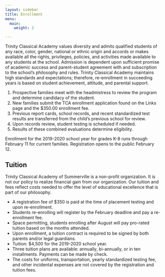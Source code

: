 ```yaml
---
layout: sidebar
title: Enrollment
menu:
  main:
    weight: 2

---
```

Trinity Classical Academy values diversity and admits qualified students of any race, color, gender, national or ethnic origin and accords or makes available all the rights, privileges, policies, and activities made available to any students at the school. Admission is dependent upon sufficient promise of academic success and parent-student agreement with and subscription to the school’s philosophy and rules. Trinity Classical Academy maintains high standards and expectations; therefore, re-enrollment in succeeding years is based on student achievement, attitude, and parental support.

1. Prospective families meet with the headmistress to review the program and determine candidacy of the student.
2. New families submit the TCA enrollment application found on the Links page and the $350.00 enrollment fee.
3. Previous report cards, school records, and recent standardized test results are transferred from the child’s previous school for review.
4. Upon records review, student testing is scheduled if needed.
5. Results of these combined evaluations determine eligibility.

Enrollment for the 2019-2020 school year for grades K-8 runs through February 11 for current families. Registration opens to the public February 12.

## Tuition

Trinity Classical Academy of Summerville is a non-profit organization. It is not our policy to realize financial gain from our organization. Our tuition and fees reflect costs needed to offer the level of educational excellence that is part of our philosophy.

* A registration fee of $350 is paid at the time of placement testing and upon re-enrollment.
* Students re-enrolling will register by the February deadline and pay a re-enrollment fee.
* Space permitting, students enrolling after August will pay pro-rated tuition based on the months attended.
* Upon enrollment, a tuition contract is required to be signed by both parents and/or legal guardians.
* Tuition: $4,500 for the 2019-2020 school year.
* Three tuition plans are available: annually, bi-annually, or in ten installments. Payments can be made by check.
* The costs for uniforms, transportation, yearly standardized testing fee, and other incidental expenses are not covered by the registration and tuition fees.